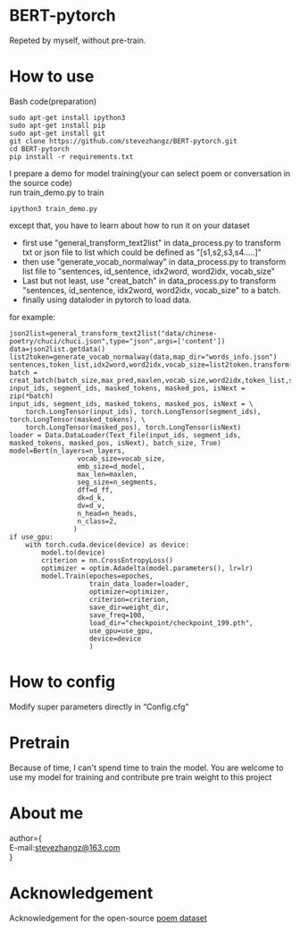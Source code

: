 # BERT-pytorch

Repeted by myself, without pre-train.

# How to use

Bash code(preparation)

    sudo apt-get install ipython3
    sudo apt-get install pip
    sudo apt-get install git
    git clone https://github.com/stevezhangz/BERT-pytorch.git
    cd BERT-pytorch
    pip install -r requirements.txt 
    
I prepare a demo for model training(your can select poem or conversation in the source code)    
run train_demo.py to train
  
    ipython3 train_demo.py

except that, you have to learn about how to run it on your dataset

  - first use "general_transform_text2list" in data_process.py to transform txt or json file to list which could be defined as "[s1,s2,s3,s4.....]"
  - then use "generate_vocab_normalway" in data_process.py to transform list file to "sentences, id_sentence, idx2word, word2idx, vocab_size"
  - Last but not least, use "creat_batch" in data_process.py to transform "sentences, id_sentence, idx2word, word2idx, vocab_size" to a batch.
  - finally using dataloder in pytorch to load data.

for example:

    json2list=general_transform_text2list("data/chinese-poetry/chuci/chuci.json",type="json",args=['content'])
    data=json2list.getdata()
    list2token=generate_vocab_normalway(data,map_dir="words_info.json")
    sentences,token_list,idx2word,word2idx,vocab_size=list2token.transform()
    batch = creat_batch(batch_size,max_pred,maxlen,vocab_size,word2idx,token_list,sentences)
    input_ids, segment_ids, masked_tokens, masked_pos, isNext = zip(*batch)
    input_ids, segment_ids, masked_tokens, masked_pos, isNext = \
        torch.LongTensor(input_ids), torch.LongTensor(segment_ids), torch.LongTensor(masked_tokens), \
        torch.LongTensor(masked_pos), torch.LongTensor(isNext)
    loader = Data.DataLoader(Text_file(input_ids, segment_ids, masked_tokens, masked_pos, isNext), batch_size, True)
    model=Bert(n_layers=n_layers,
                     vocab_size=vocab_size,
                     emb_size=d_model,
                     max_len=maxlen,
                     seg_size=n_segments,
                     dff=d_ff,
                     dk=d_k,
                     dv=d_v,
                     n_head=n_heads,
                     n_class=2,
                    )
    if use_gpu:
        with torch.cuda.device(device) as device:
            model.to(device)
            criterion = nn.CrossEntropyLoss()
            optimizer = optim.Adadelta(model.parameters(), lr=lr)
            model.Train(epoches=epoches,
                        train_data_loader=loader,
                        optimizer=optimizer,
                        criterion=criterion,
                        save_dir=weight_dir,
                        save_freq=100,
                        load_dir="checkpoint/checkpoint_199.pth",
                        use_gpu=use_gpu,
                        device=device
                        )


# How to config
Modify super parameters directly in “Config.cfg”

# Pretrain
Because of time, I can't spend time to train the model. You are welcome to use my model for training and contribute pre train weight to this project

# About me
author={        
  E-mail:stevezhangz@163.com        
}

# Acknowledgement
Acknowledgement for the open-source [poem dataset](https://github.com/chinese-poetry/chinese-poetry)


    
